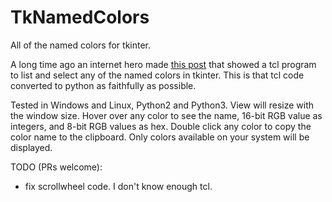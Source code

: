 # TkNamedColors
All of the named colors for tkinter.

A long time ago an internet hero made [this post](http://wiki.tcl.tk/16166) that showed a tcl program to list and select any of the named colors in tkinter. This is that tcl code converted to python as faithfully as possible. 

Tested in Windows and Linux, Python2 and Python3. View will resize with the window size. Hover over any color to see the name, 16-bit RGB value as integers, and 8-bit RGB values as hex. Double click any color to copy the color name to the clipboard. Only colors available on your system will be displayed. 

TODO (PRs welcome):
* fix scrollwheel code. I don't know enough tcl. 
